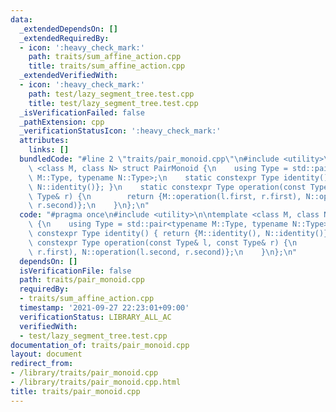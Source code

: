 ```yaml
---
data:
  _extendedDependsOn: []
  _extendedRequiredBy:
  - icon: ':heavy_check_mark:'
    path: traits/sum_affine_action.cpp
    title: traits/sum_affine_action.cpp
  _extendedVerifiedWith:
  - icon: ':heavy_check_mark:'
    path: test/lazy_segment_tree.test.cpp
    title: test/lazy_segment_tree.test.cpp
  _isVerificationFailed: false
  _pathExtension: cpp
  _verificationStatusIcon: ':heavy_check_mark:'
  attributes:
    links: []
  bundledCode: "#line 2 \"traits/pair_monoid.cpp\"\n#include <utility>\n\ntemplate\
    \ <class M, class N> struct PairMonoid {\n    using Type = std::pair<typename\
    \ M::Type, typename N::Type>;\n    static constexpr Type identity() { return {M::identity(),\
    \ N::identity()}; }\n    static constexpr Type operation(const Type& l, const\
    \ Type& r) {\n        return {M::operation(l.first, r.first), N::operation(l.second,\
    \ r.second)};\n    }\n};\n"
  code: "#pragma once\n#include <utility>\n\ntemplate <class M, class N> struct PairMonoid\
    \ {\n    using Type = std::pair<typename M::Type, typename N::Type>;\n    static\
    \ constexpr Type identity() { return {M::identity(), N::identity()}; }\n    static\
    \ constexpr Type operation(const Type& l, const Type& r) {\n        return {M::operation(l.first,\
    \ r.first), N::operation(l.second, r.second)};\n    }\n};\n"
  dependsOn: []
  isVerificationFile: false
  path: traits/pair_monoid.cpp
  requiredBy:
  - traits/sum_affine_action.cpp
  timestamp: '2021-09-27 22:23:01+09:00'
  verificationStatus: LIBRARY_ALL_AC
  verifiedWith:
  - test/lazy_segment_tree.test.cpp
documentation_of: traits/pair_monoid.cpp
layout: document
redirect_from:
- /library/traits/pair_monoid.cpp
- /library/traits/pair_monoid.cpp.html
title: traits/pair_monoid.cpp
---
```

